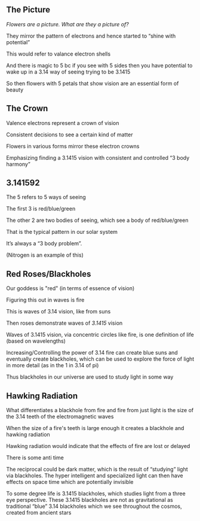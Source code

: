 ## The Picture

*Flowers are a picture. What are they a picture of?*

They mirror the pattern of electrons and hence started to “shine with potential”

This would refer to valance electron shells 

And there is magic to 5 bc if you see with 5 sides then you have potential to wake up in a 3.14 way of seeing trying to be 3.1415 

So then flowers with 5 petals that show vision are an essential form of beauty 


## The Crown 

Valence electrons represent a crown of vision 

Consistent decisions to see a certain kind of matter 

Flowers in various forms mirror these electron crowns

Emphasizing finding a 3.1415 vision with consistent and controlled “3 body harmony”

## 3.141592

The 5 refers to 5 ways of seeing 

The first 3 is red/blue/green 

The other 2 are two bodies of seeing, which see a body of red/blue/green 

That is the typical pattern in our solar system

It’s always a “3 body problem”. 

(Nitrogen is an example of this)

## Red Roses/Blackholes

Our goddess is "red" (in terms of essence of vision)

Figuring this out in waves is fire 

This is waves of 3.14 vision, like from suns

Then roses demonstrate waves of *3.1415* vision

Waves of 3.1415 vision, via concentric circles like fire, is one definition of life (based on wavelengths)

Increasing/Controlling the power of 3.14 fire can create blue suns and eventually create blackholes, which can be used to explore the force of light in more detail (as in the 1 in 3.14 of pi)

Thus blackholes in our universe are used to study light in some way

## Hawking Radiation

What differentiates a blackhole from fire and fire from just light is the size of the 3.14 teeth of the electromagnetic waves 

When the size of a fire's teeth is large enough it creates a blackhole and hawking radiation 

Hawking radiation would indicate that the effects of fire are lost or delayed 

There is some anti time 

The reciprocal could be dark matter, which is the result of “studying” light via blackholes. The hyper intelligent and specialized light can then have effects on space time which are potentially invisible 

To some degree life is 3.1415 blackholes, which studies light from a three eye perspective. These 3.1415 blackholes are not as gravitational as traditional “blue” 3.14 blackholes which we see throughout the cosmos, created from ancient stars